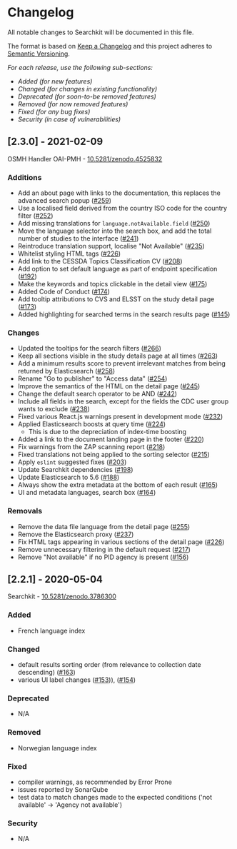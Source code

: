 # Changelog

All notable changes to Searchkit will be documented in this file.

The format is based on [Keep a Changelog](http://keepachangelog.com/en/1.0.0/)
and this project adheres to [Semantic Versioning](http://semver.org/spec/v2.0.0.html).

*For each release, use the following sub-sections:*

- *Added (for new features)*
- *Changed (for changes in existing functionality)*
- *Deprecated (for soon-to-be removed features)*
- *Removed (for now removed features)*
- *Fixed (for any bug fixes)*
- *Security (in case of vulnerabilities)*

## [2.3.0] - 2021-02-09

OSMH Handler OAI-PMH - [10.5281/zenodo.4525832](https://zenodo.org/record/4525832)

### Additions

- Add an about page with links to the documentation, this replaces the advanced search popup ([#259](https://bitbucket.org/cessda/cessda.cdc.version2/issues/259))
- Use a localised field derived from the country ISO code for the country filter ([#252](https://bitbucket.org/cessda/cessda.cdc.version2/issues/252))
- Add missing translations for `language.notAvailable.field` ([#250](https://bitbucket.org/cessda/cessda.cdc.version2/issues/250))
- Move the language selector into the search box, and add the total number of studies to the interface ([#241](https://bitbucket.org/cessda/cessda.cdc.version2/issues/241))
- Reintroduce translation support, localise "Not Available" ([#235](https://bitbucket.org/cessda/cessda.cdc.version2/issues/235))
- Whitelist styling HTML tags ([#226](https://bitbucket.org/cessda/cessda.cdc.version2/issues/226))
- Add link to the CESSDA Topics Classification CV ([#208](https://bitbucket.org/cessda/cessda.cdc.version2/issues/208))
- Add option to set default language as part of endpoint specification ([#192](https://bitbucket.org/cessda/cessda.cdc.version2/issues/192))
- Make the keywords and topics clickable in the detail view ([#175](https://bitbucket.org/cessda/cessda.cdc.version2/issues/175))
- Added Code of Conduct ([#174](https://bitbucket.org/cessda/cessda.cdc.version2/issues/174))
- Add tooltip attributions to CVS and ELSST on the study detail page ([#173](https://bitbucket.org/cessda/cessda.cdc.version2/issues/173))
- Added highlighting for searched terms in the search results page ([#145](https://bitbucket.org/cessda/cessda.cdc.version2/issues/145))

### Changes

- Updated the tooltips for the search filters ([#266](https://bitbucket.org/cessda/cessda.cdc.version2/issues/266))
- Keep all sections visible in the study details page at all times ([#263](https://bitbucket.org/cessda/cessda.cdc.version2/issues/263))
- Add a minimum results score to prevent irrelevant matches from being returned by Elasticsearch ([#258](https://bitbucket.org/cessda/cessda.cdc.version2/issues/258))
- Rename "Go to publisher" to "Access data" ([#254](https://bitbucket.org/cessda/cessda.cdc.version2/issues/254))
- Improve the semantics of the HTML on the detail page ([#245](https://bitbucket.org/cessda/cessda.cdc.version2/issues/245))
- Change the default search operator to be AND ([#242](https://bitbucket.org/cessda/cessda.cdc.version2/issues/242))
- Include all fields in the search, except for the fields the CDC user group wants to exclude ([#238](https://bitbucket.org/cessda/cessda.cdc.version2/issues/238))
- Fixed various React.js warnings present in development mode ([#232](https://bitbucket.org/cessda/cessda.cdc.version2/issues/232))
- Applied Elasticsearch boosts at query time ([#224](https://bitbucket.org/cessda/cessda.cdc.version2/issues/224/why-no-results-with-title))
	- This is due to the depreciation of index-time boosting
- Added a link to the document landing page in the footer ([#220](https://bitbucket.org/cessda/cessda.cdc.version2/issues/220))
- Fix warnings from the ZAP scanning report ([#218](https://bitbucket.org/cessda/cessda.cdc.version2/issues/218))
- Fixed translations not being applied to the sorting selector ([#215](https://bitbucket.org/cessda/cessda.cdc.version2/issues/215))
- Apply `eslint` suggested fixes ([#203](https://bitbucket.org/cessda/cessda.cdc.version2/issues/203))
- Update Searchkit dependencies ([#198](https://bitbucket.org/cessda/cessda.cdc.version2/issues/198))
- Update Elasticsearch to 5.6 ([#188](https://bitbucket.org/cessda/cessda.cdc.version2/issues/188))
- Always show the extra metadata at the bottom of each result ([#165](https://bitbucket.org/cessda/cessda.cdc.version2/issues/165))
- UI and metadata languages, search box ([#164](https://bitbucket.org/cessda/cessda.cdc.version2/issues/164))

### Removals

- Remove the data file language from the detail page ([#255](https://bitbucket.org/cessda/cessda.cdc.version2/issues/255))
- Remove the Elasticsearch proxy ([#237](https://bitbucket.org/cessda/cessda.cdc.version2/issues/237))
- Fix HTML tags appearing in various sections of the detail page ([#226](https://bitbucket.org/cessda/cessda.cdc.version2/issues/226))
- Remove unnecessary filtering in the default request ([#217](https://bitbucket.org/cessda/cessda.cdc.version2/issues/217))
- Remove "Not available" if no PID agency is present ([#156](https://bitbucket.org/cessda/cessda.cdc.version2/issues/156))

## [2.2.1] - 2020-05-04

Searchkit - [10.5281/zenodo.3786300](https://zenodo.org/record/3786300)

### Added

- French language index

### Changed

- default results sorting order (from relevance to collection date descending) ([#163](https://bitbucket.org/cessda/cessda.cdc.version2/issues/163))
- various UI label changes ([#153](https://bitbucket.org/cessda/cessda.cdc.version2/issues/153))), ([#154](https://bitbucket.org/cessda/cessda.cdc.version2/issues/154))

### Deprecated

- N/A

### Removed

- Norwegian language index

### Fixed

- compiler warnings, as recommended by Error Prone
- issues reported by SonarQube
- test data to match changes made to the expected conditions ('not available' -> 'Agency not available')

### Security

- N/A
